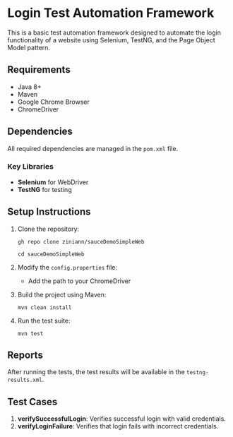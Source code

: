 # Login Test Automation Framework

This is a basic test automation framework designed to automate the login functionality of a website using Selenium, TestNG, and the Page Object Model pattern.

## Requirements

- Java 8+
- Maven
- Google Chrome Browser
- ChromeDriver

## Dependencies

All required dependencies are managed in the `pom.xml` file.

### Key Libraries
- **Selenium** for WebDriver
- **TestNG** for testing

  
## Setup Instructions

1. Clone the repository:
    ```
    gh repo clone ziniann/sauceDemoSimpleWeb
    ```
    ```
    cd sauceDemoSimpleWeb
    ```

1. Modify the `config.properties` file:
    - Add the path to your ChromeDriver

2. Build the project using Maven:
    ```
    mvn clean install
    ```

3. Run the test suite:
    ```
    mvn test
    ```

## Reports

After running the tests, the test results will be available in the `testng-results.xml`.

## Test Cases

1. **verifySuccessfulLogin**: Verifies successful login with valid credentials.
2. **verifyLoginFailure**: Verifies that login fails with incorrect credentials.
